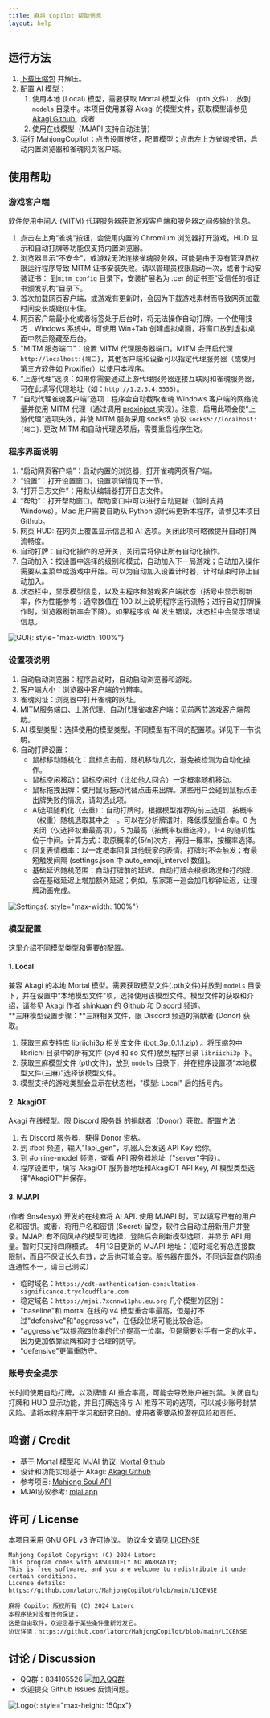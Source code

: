 ```yaml
---
title: 麻将 Copilot 帮助信息
layout: help
---
```

## 运行方法

1. <a href="https://download.mjcopilot.com">下载压缩包</a> 并解压。
2. 配置 AI 模型：
   1. 使用本地 (Local) 模型，需要获取 Mortal 模型文件 （pth 文件），放到 `models` 目录中。本项目使用兼容 Akagi 的模型文件，获取模型请参见<a href="https://github.com/shinkuan/Akagi/blob/main/README_CH.md#%E5%AE%89%E8%A3%9D" target="_blank"> Akagi Github </a>. 或者
   2. 使用在线模型（MJAPI 支持自动注册）
3. 运行 MahjongCopilot；点击设置按钮，配置模型；点击左上方雀魂按钮，启动内置浏览器和雀魂网页客户端。

## 使用帮助

### 游戏客户端

软件使用中间人 (MITM) 代理服务器获取游戏客户端和服务器之间传输的信息。

1. 点击左上角“雀魂”按钮，会使用内置的 Chromium 浏览器打开游戏。HUD 显示和自动打牌等功能仅支持内置浏览器。
2. 浏览器显示“不安全”，或游戏无法连接雀魂服务器，可能是由于没有管理员权限运行程序导致 MITM 证书安装失败。请以管理员权限启动一次，或者手动安装证书： 到`mitm_config` 目录下，安装扩展名为 .cer 的证书至“受信任的根证书颁发机构”目录下。
3. 首次加载网页客户端，或游戏有更新时，会因为下载游戏素材而导致网页加载时间变长或疑似卡住。
4. 网页客户端最小化或者标签处于后台时，将无法操作自动打牌。一个使用技巧：Windows 系统中，可使用 Win+Tab 创建虚拟桌面，将窗口放到虚拟桌面中然后隐藏至后台。
5. "MITM 服务端口"：设置 MITM 代理服务器端口。MITM 会开启代理 `http://localhost:{端口}`，其他客户端和设备可以指定代理服务器（或使用第三方软件如 Proxifier）以使用本程序。
6. “上游代理”选项：如果你需要通过上游代理服务器连接互联网和雀魂服务器，可在此填写代理地址（如：`http://1.2.3.4:5555`）。
7. “自动代理雀魂客户端”选项：程序会自动截取雀魂 Windows 客户端的网络流量并使用 MITM 代理（通过调用 <a href="https://github.com/PragmaTwice/proxinject"> proxinject </a> 实现）。注意，启用此项会使“上游代理”选项失效，并使 MITM 服务采用 socks5 协议 `socks5://localhost:{端口}`. 更改 MITM 和自动代理选项后，需要重启程序生效。


### 程序界面说明

1. “启动网页客户端”：启动内置的浏览器，打开雀魂网页客户端。
2. “设置”：打开设置窗口。设置项详情见下一节。
3. “打开日志文件”：用默认编辑器打开日志文件。
4. “帮助”：打开帮助窗口。帮助窗口中可以进行自动更新（暂时支持 Windows）。Mac 用户需要自助从 Python 源代码更新本程序，请参见本项目 Github。
5. 网页 HUD: 在网页上覆盖显示信息和 AI 选项。关闭此项可略微提升自动打牌流畅度。
6. 自动打牌：自动化操作的总开关，关闭后将停止所有自动化操作。
7. 自动加入：按设置中选择的级别和模式，自动加入下一局游戏；自动加入操作需要从主菜单或游戏中开始。可以为自动加入设置计时器，计时结束时停止自动加入。
8. 状态栏中，显示模型信息，以及主程序和游戏客户端状态（括号中显示刷新率，作为性能参考；通常数值在 100 以上说明程序运行流畅；进行自动打牌操作时，浏览器刷新率会下降）。如果程序或 AI 发生错误，状态栏中会显示错误信息。

![GUI](\assets\images\gui.png){: style="max-width: 100%"}

### 设置项说明

1. 自动启动浏览器：程序启动时，自动启动浏览器和游戏。
2. 客户端大小：浏览器中客户端的分辨率。
3. 雀魂网址：浏览器中打开雀魂的网址。
4. MITM服务端口、上游代理、自动代理雀魂客户端：见前两节游戏客户端帮助。
5. AI 模型类型：选择使用的模型类型。不同模型有不同的配置项。详见下一节说明。
6. 自动打牌设置：
   - 鼠标移动随机化：鼠标点击前，随机移动几次，避免被检测为自动化操作。
   - 鼠标空闲移动：鼠标空闲时（比如他人回合）一定概率随机移动。
   - 鼠标拖拽出牌：使用鼠标拖动代替点击来出牌。某些用户会碰到鼠标点击出牌失败的情况，请勾选此项。
   - AI选项随机化（去重）：自动打牌时，根据模型推荐的前三选项，按概率（权重）随机选取其中之一。可以在分析牌谱时，降低模型重合率。0 为关闭（仅选择权重最高项），5 为最高（按概率权重选择），1-4 的随机性位于中间。计算方式：取原概率的(5/n)次方，再归一概率，按概率选择。
   - 回复表情概率：以一定概率回复其他玩家的表情。打牌时不会触发；有最短触发间隔 (settings.json 中 auto_emoji_intervel 数值)。
   - 基础延迟随机范围：自动打牌前的延迟。自动打牌会根据场况和打的牌，会在基础延迟上增加额外延迟；例如，东家第一巡会加几秒钟延迟，让理牌动画完成。

![Settings](\assets\images\settings.png){: style="max-width: 100%"}


### 模型配置

这里介绍不同模型类型和需要的配置。

#### 1. Local
兼容 Akagi 的本地 Mortal 模型。需要获取模型文件(.pth文件)并放到 `models` 目录下，并在设置中“本地模型文件”项，选择使用该模型文件。模型文件的获取和介绍，请参见 Akagi 作者 shinkuan 的 <a href="https://github.com/shinkuan/Akagi">Github</a> 和 <a href="https://discord.com/invite/Z2wjXUK8bN">Discord 频道</a>。     
**三麻模型设置步骤：**三麻相关文件，限 Discord 频道的捐献者 (Donor) 获取。  
1. 获取三麻支持库 libriichi3p 相关库文件 (bot_3p_0.1.1.zip) 。将压缩包中 libriichi 目录中的所有文件 (pyd 和 so 文件)放到程序目录 `libriichi3p` 下。
2. 获取三麻模型文件 (pth文件)，放到 `models` 目录下，并在程序设置项“本地模型文件(三麻)”选择该模型文件。
3. 模型支持的游戏类型会显示在状态栏，"模型: Local" 后的括号内。

#### 2. AkagiOT
Akagi 在线模型。限 <a href="https://discord.com/invite/Z2wjXUK8bN">Discord 服务器</a> 的捐献者（Donor）获取。配置方法：
1. 去 Discord 服务器，获得 Donor 资格。
2. 到 #bot 频道，输入"!api_gen"，机器人会发送 API Key 给你。
3. 到 #online-model 频道，查看 API 服务器地址（"server"字段）。
4. 程序设置中，填写 AkagiOT 服务器地址和AkagiOT API Key, AI 模型类型选择"AkagiOT"并保存。

#### 3. MJAPI
(作者 9ns4esyx) 开发的在线麻将 AI API. 使用 MJAPI 时，可以填写已有的用户名和密钥。或者，将用户名和密钥 (Secret) 留空，软件会自动注册新用户并登录。MJAPI 有不同风格的模型可选择，登陆后会刷新模型选项，并显示 API 用量。暂时只支持四麻模式。
4月13日更新的 MJAPI 地址：（临时域名有总连接数限制，而且不保证长久有效，之后也可能会变。服务器在国外，不同运营商的网络连通性不一，请自己测试）

- 临时域名：`https://cdt-authentication-consultation-significance.trycloudflare.com`
- 稳定域名：`https://mjai.7xcnnw11phu.eu.org`
几个模型的区别：
- "baseline"和 mortal 在线的 v4 模型重合率最高，但是打不过"defensive"和"aggressive"，在低段位场可能比较合适。
- "aggressive"以提高四位率的代价提高一位率，但是需要对手有一定的水平，因为更加依靠读牌和对手合理的防守。
- "defensive"更偏重防守。

### 账号安全提示

长时间使用自动打牌，以及牌谱 AI 重合率高，可能会导致账户被封禁。关闭自动打牌和 HUD 显示功能，并且打牌选择与 AI 推荐不同的选项，可以减少账号封禁风险。请将本程序用于学习和研究目的。使用者需要承担潜在风险和责任。

## 鸣谢 / Credit

- 基于 Mortal 模型和 MJAI 协议:
  <a href="https://github.com/Equim-chan/Mortal" target="_blank"> Mortal Github </a>
- 设计和功能实现基于 Akagi:
  <a href="https://github.com/shinkuan/Akagi" target="_blank"> Akagi Github </a>
- 参考项目: <a href="https://github.com/MahjongRepository/mahjong_soul_api" target="_blank"> Mahjong Soul API </a>
- MJAI协议参考:
  <a href="https://mjai.app" target="_blank"> mjai.app </a>

## 许可 / License
本项目采用 GNU GPL v3 许可协议。 协议全文请见 <a href="https://github.com/latorc/MahjongCopilot/blob/main/LICENSE" target="_blank"> LICENSE </a>

```
Mahjong Copilot Copyright (C) 2024 Latorc
This program comes with ABSOLUTELY NO WARRANTY;
This is free software, and you are welcome to redistribute it under certain conditions.
License details: https://github.com/latorc/MahjongCopilot/blob/main/LICENSE
   
麻将 Copilot 版权所有 (C) 2024 Latorc
本程序绝对没有任何保证；
这是自由软件，欢迎您基于某些条件重新分发它。
协议详情：https://github.com/latorc/MahjongCopilot/blob/main/LICENSE
```

## 讨论 / Discussion
* QQ群：834105526 <a target="_blank" href="https://qm.qq.com/cgi-bin/qm/qr?k=Mec5daqIyUsuZjCLojH_t88hQV6luPxl&jump_from=webapi&authKey=nNSpmIQY3ieVau/oLTF9eNO6YTqAm1+Ne3iE3zpqmFrj61iAUDu/GSpA38g93Zlx"><img border="0" src="//pub.idqqimg.com/wpa/images/group.png" alt="加入QQ群" title="麻将 Copilot"></a>
* 欢迎提交 Github Issues 反馈问题。  


![Logo](/assets/images/logo.png){: style="max-height: 150px"}
